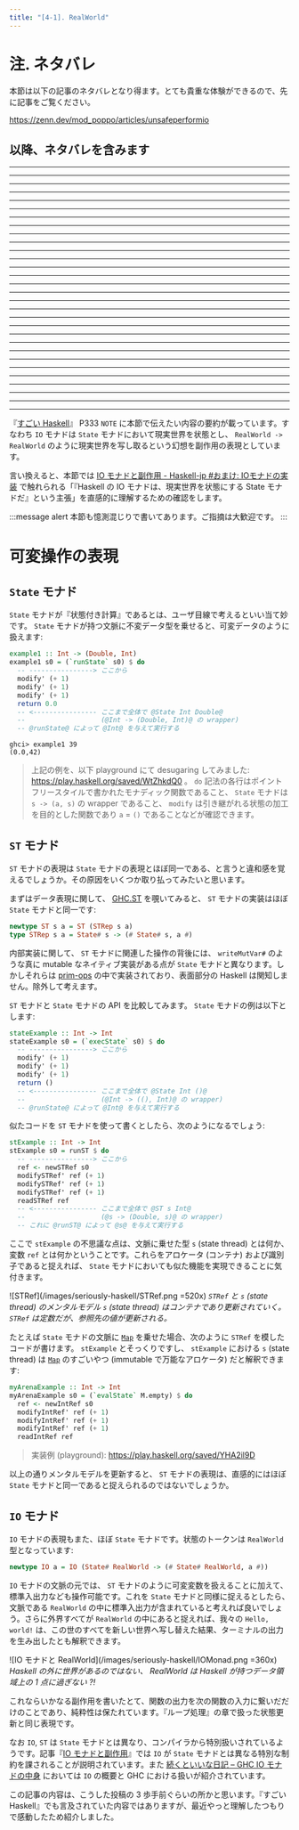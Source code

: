 ```yaml
---
title: "[4-1]. RealWorld"
---
```


# 注. ネタバレ

本節は以下の記事のネタバレとなり得ます。とても貴重な体験ができるので、先に記事をご覧ください。

https://zenn.dev/mod_poppo/articles/unsafeperformio

## 以降、ネタバレを含みます

---
---
---
---
---
---
---
---
---
---

---
---
---
---
---
---
---
---
---
---

---
---
---
---
---
---
---
---
---
---

『[すごい Haskell](https://booth.pm/ja/items/1577541)』 P333 `NOTE` に本節で伝えたい内容の要約が載っています。すなわち `IO` モナドは `State` モナドにおいて現実世界を状態とし、 `RealWorld -> RealWorld` のように現実世界を写し取るという幻想を副作用の表現としています。

言い換えると、本節では [IO モナドと副作用 - Haskell-jp #おまけ: IOモナドの実装](https://haskell.jp/blog/posts/2020/io-monad-and-sideeffect.html#%E3%81%8A%E3%81%BE%E3%81%91-io%E3%83%A2%E3%83%8A%E3%83%89%E3%81%AE%E5%AE%9F%E8%A3%85) で触れられる「『Haskell の IO モナドは、現実世界を状態にする State モナドだ』という主張」を直感的に理解するための確認をします。

:::message alert
本節も憶測混じりで書いてあります。ご指摘は大歓迎です。
:::

# 可変操作の表現

## `State` モナド

`State` モナドが『状態付き計算』であるとは、ユーザ目線で考えるといい当て妙です。 `State` モナドが持つ文脈に不変データ型を乗せると、可変データのように扱えます:

```hs
example1 :: Int -> (Double, Int)
example1 s0 = (`runState` s0) $ do
  -- ----------------> ここから
  modify' (+ 1)
  modify' (+ 1)
  modify' (+ 1)
  return 0.0
  -- <---------------- ここまで全体で @State Int Double@
  --                   (@Int -> (Double, Int)@ の wrapper)
  -- @runState@ によって @Int@ を与えて実行する
```

```
ghci> example1 39
(0.0,42)
```

> 上記の例を、以下 playground にて desugaring してみました: https://play.haskell.org/saved/WtZhkdQ0 。 `do` 記法の各行はポイントフリースタイルで書かれたモナディック関数であること、 `State` モナドは `s -> (a, s)` の wrapper であること、 `modify` は引き継がれる状態の加工を目的とした関数であり `a` = `()` であることなどが確認できます。

## `ST` モナド

`ST` モナドの表現は `State` モナドの表現とほぼ同一である、と言うと違和感を覚えるでしょうか。その原因をいくつか取り払ってみたいと思います。

まずはデータ表現に関して、 [GHC.ST] を覗いてみると、 `ST` モナドの実装はほぼ `State` モナドと同一です:

```hs
newtype ST s a = ST (STRep s a)
type STRep s a = State# s -> (# State# s, a #)
```

内部実装に関して、 `ST` モナドに関連した操作の背後には、 `writeMutVar#` のような真に mutable なネイティブ実装がある点が `State` モナドと異なります。しかしそれらは [prim-ops] の中で実装されており、表面部分の Haskell は関知しません。除外して考えます。

`ST` モナドと `State` モナドの API を比較してみます。 `State` モナドの例は以下とします:

```hs
stateExample :: Int -> Int
stateExample s0 = (`execState` s0) $ do
  -- ----------------> ここから
  modify' (+ 1)
  modify' (+ 1)
  modify' (+ 1)
  return ()
  -- <---------------- ここまで全体で @State Int ()@
  --                   (@Int -> ((), Int)@ の wrapper)
  -- @runState@ によって @Int@ を与えて実行する
```

似たコードを `ST` モナドを使って書くとしたら、次のようになるでしょう:

```hs
stExample :: Int -> Int
stExample s0 = runST $ do
  -- ----------------> ここから
  ref <- newSTRef s0
  modifySTRef' ref (+ 1)
  modifySTRef' ref (+ 1)
  modifySTRef' ref (+ 1)
  readSTRef ref
  -- <---------------- ここまで全体で @ST s Int@
  --                   (@s -> (Double, s)@ の wrapper)
  -- これに @runST@ によって @s@ を与えて実行する
```

ここで `stExample` の不思議な点は、文脈に乗せた型 `s` (state thread) とは何か、変数 `ref` とは何かということです。これらをアロケータ (コンテナ) および識別子であると捉えれば、 `State` モナドにおいても似た機能を実現できることに気付きます。

![STRef](/images/seriously-haskell/STRef.png =520x)
*`STRef` と `s` (state thread) のメンタルモデル
`s` (state thread) はコンテナであり更新されていく。 `STRef` は定数だが、参照先の値が更新される。*

たとえば `State` モナドの文脈に [`Map`] を乗せた場合、次のように `STRef` を模したコードが書けます。 `stExample` とそっくりですし、 `stExample` における `s` (state thread) は [`Map`] のすごいやつ (immutable で万能なアロケータ) だと解釈できます:

```hs
myArenaExample :: Int -> Int
myArenaExample s0 = (`evalState` M.empty) $ do
  ref <- newIntRef s0
  modifyIntRef' ref (+ 1)
  modifyIntRef' ref (+ 1)
  modifyIntRef' ref (+ 1)
  readIntRef ref
```

> 実装例 (playground): https://play.haskell.org/saved/YHA2il9D

以上の通りメンタルモデルを更新すると、 `ST` モナドの表現は、直感的にはほぼ `State` モナドと同一であると捉えられるのではないでしょうか。

## `IO` モナド

`IO` モナドの表現もまた、ほぼ `State` モナドです。状態のトークンは `RealWorld` 型となっています:

```hs
newtype IO a = IO (State# RealWorld -> (# State# RealWorld, a #))
```

`IO` モナドの文脈の元では、 `ST` モナドのように可変変数を扱えることに加えて、標準入出力なども操作可能です。これを `State` モナドと同様に捉えるとしたら、文脈である `RealWorld` の中に標準入出力が含まれていると考えれば良いでしょう。さらに外界すべてが `RealWorld` の中にあると捉えれば、我々の `Hello, world!` は、この世のすべてを新しい世界へ写し替えた結果、ターミナルの出力を生み出したとも解釈できます。

![IO モナドと RealWorld](/images/seriously-haskell/IOMonad.png =360x)
*Haskell の外に世界があるのではない、 RealWorld は Haskell が持つデータ領域上の 1 点に過ぎない ?!*

これならいかなる副作用を書いたとて、関数の出力を次の関数の入力に繋いだだけのことであり、純粋性は保たれています。『ループ処理』の章で扱った状態更新と同じ表現です。

なお `IO`, `ST` は `State` モナドとは異なり、コンパイラから特別扱いされているようです。記事『[IO モナドと副作用](https://haskell.jp/blog/posts/2020/io-monad-and-sideeffect.html)』では `IO` が `State` モナドとは異なる特別な制約を課されることが説明されています。また [続くといいな日記 – GHC IO モナドの中身](https://mizunashi-mana.github.io/blog/posts/2019/05/ghc-io-inside/) においては `IO` の概要と GHC における扱いが紹介されています。

この記事の内容は、こうした投稿の 3 歩手前ぐらいの所かと思います。『すごい Haskell』でも言及されていた内容ではありますが、最近やっと理解したつもりで感動したため紹介しました。

[`State`]: https://www.stackage.org/haddock/lts-21.7/mtl-2.2.2/Control-Monad-State-Strict.html#t:StateT
[`>>=`]: https://www.stackage.org/haddock/lts-21.7/transformers-0.5.6.2/src/Control.Monad.Trans.State.Strict.html#local-6989586621679084069
[`Map`]: https://www.stackage.org/haddock/lts-21.7/containers-0.6.7/Data-Map-Strict.html
[`IntMap`]: https://www.stackage.org/haddock/lts-21.7/containers-0.6.7/Data-Map-Strict.html
[GHC.ST]: https://hackage.haskell.org/package/base-4.17.1.0/docs/GHC-ST.html
[prim-ops]: https://gitlab.haskell.org/ghc/ghc/-/wikis/commentary/prim-ops

